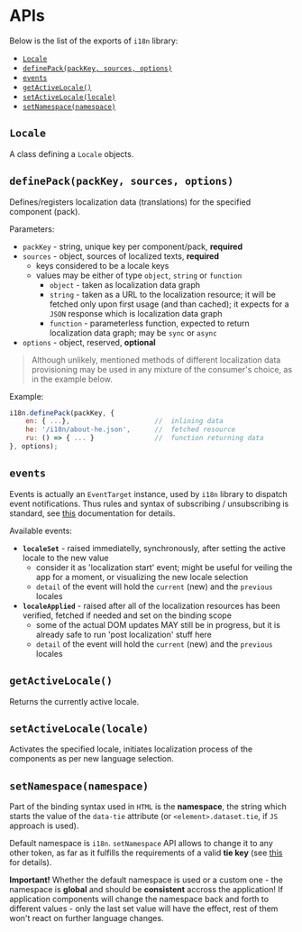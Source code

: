 # APIs

Below is the list of the exports of `i18n` library:
* [`Locale`](#locale)
* [`definePack(packKey, sources, options)`](#define-pack)
* [`events`](#events)
* [`getActiveLocale()`](#get-active)
* [`setActiveLocale(locale)`](#set-active)
* [`setNamespace(namespace)`](#set-ns)

## <a id="locale">`Locale`</a>

A class defining a `Locale` objects.

## <a id="define-pack">`definePack(packKey, sources, options)`</a>

Defines/registers localization data (translations) for the specified component (pack).

Parameters:
* `packKey` - string, unique key per component/pack, __required__
* `sources` - object, sources of localized texts, __required__
    * keys considered to be a locale keys
    * values may be either of type `object`, `string` or `function`
		* `object` - taken as localization data graph
		* `string` - taken as a URL to the localization resource; it will be fetched only upon first usage (and than cached); it expects for a `JSON` response which is localization data graph
		* `function` - parameterless function, expected to return localization data graph; may be `sync` or `async`
* `options` - object, reserved, __optional__

> Although unlikely, mentioned methods of different localization data provisioning may be used in any mixture of the consumer's choice, as in the example below.

Example:
```javascript
i18n.definePack(packKey, {
	en: { ...},                     //  inlining data
	he: '/i18n/about-he.json',      //  fetched resource
	ru: () => { ... }               //  function returning data
}, options);
```

## <a id="events">`events`</a>

Events is actually an `EventTarget` instance, used by `i18n` library to dispatch event notifications. Thus rules and syntax of subscribing / unsubscribing is standard, see [this](https://developer.mozilla.org/en-US/docs/Web/API/EventTarget) documentation for details.

Available events:
* __`localeSet`__ - raised immediatelly, synchronously, after setting the active locale to the new value
	* consider it as 'localization start' event; might be useful for veiling the app for a moment, or visualizing the new locale selection
	* `detail` of the event will hold the `current` (new) and the `previous` locales
* __`localeApplied`__ - raised after all of the localization resources has been verified, fetched if needed and set on the binding scope
	* some of the actual DOM updates MAY still be in progress, but it is already safe to run 'post localization' stuff here
	* `detail` of the event will hold the `current` (new) and the `previous` locales

## <a id="get-active">`getActiveLocale()`</a>

Returns the currently active locale.

## <a id="set-active">`setActiveLocale(locale)`</a>

Activates the specified locale, initiates localization process of the components as per new language selection.

## <a id="set-ns">`setNamespace(namespace)`</a>

Part of the binding syntax used in `HTML` is the __namespace__, the string which starts the value of the `data-tie` attribute (or `<element>.dataset.tie`, if `JS` approach is used).

Default namespace is `i18n`. `setNamespace` API allows to change it to any other token, as far as it fulfills the requirements of a valid __tie key__ (see [this](https://github.com/gullerya/data-tier/blob/HEAD/docs/api-reference.md#a-const-tiedmodel--datatiertiescreatekey-model) for details).

__Important!__ Whether the default namespace is used or a custom one - the namespace is __global__ and should be __consistent__ accross the application! If application components will change the namespace back and forth to different values - only the last set value will have the effect, rest of them won't react on further language changes.